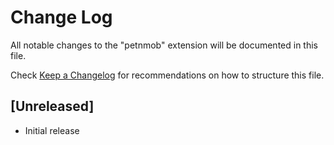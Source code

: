 # Change Log

All notable changes to the "petnmob" extension will be documented in this file.

Check [Keep a Changelog](http://keepachangelog.com/) for recommendations on how to structure this file.

## [Unreleased]

- Initial release